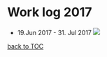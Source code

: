 # Work log 2017

* 19.Jun 2017 - 31. Jul 2017
![](https://mytokenwallet.com/images/mtw2017/Overview-Development-MyTokenWallet.com.jpg)

[back to TOC](DOCS-TOC.md)

